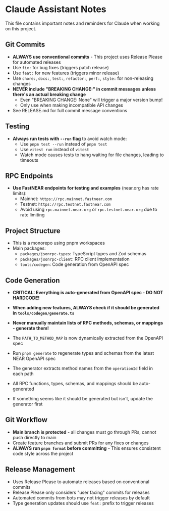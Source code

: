 # Claude Assistant Notes

This file contains important notes and reminders for Claude when working on this project.

## Git Commits

- **ALWAYS use conventional commits** - This project uses Release Please for automated releases
- Use `fix:` for bug fixes (triggers patch release)
- Use `feat:` for new features (triggers minor release)
- Use `chore:`, `docs:`, `test:`, `refactor:`, `perf:`, `style:` for non-releasing changes
- **NEVER include "BREAKING CHANGE:" in commit messages unless there's an actual breaking change**
  - Even "BREAKING CHANGE: None" will trigger a major version bump!
  - Only use when making incompatible API changes
- See RELEASE.md for full commit message conventions

## Testing

- **Always run tests with `--run` flag** to avoid watch mode:
  - Use `pnpm test --run` instead of `pnpm test`
  - Use `vitest run` instead of `vitest`
  - Watch mode causes tests to hang waiting for file changes, leading to timeouts

## RPC Endpoints

- **Use FastNEAR endpoints for testing and examples** (near.org has rate limits):
  - Mainnet: `https://rpc.mainnet.fastnear.com`
  - Testnet: `https://rpc.testnet.fastnear.com`
  - Avoid using `rpc.mainnet.near.org` or `rpc.testnet.near.org` due to rate limiting

## Project Structure

- This is a monorepo using pnpm workspaces
- Main packages:
  - `packages/jsonrpc-types`: TypeScript types and Zod schemas
  - `packages/jsonrpc-client`: RPC client implementation
  - `tools/codegen`: Code generation from OpenAPI spec

## Code Generation

- **CRITICAL: Everything is auto-generated from OpenAPI spec - DO NOT HARDCODE!**
- **When adding new features, ALWAYS check if it should be generated in `tools/codegen/generate.ts`**
- **Never manually maintain lists of RPC methods, schemas, or mappings - generate them!**

- The `PATH_TO_METHOD_MAP` is now dynamically extracted from the OpenAPI spec
- Run `pnpm generate` to regenerate types and schemas from the latest NEAR OpenAPI spec
- The generator extracts method names from the `operationId` field in each path
- All RPC functions, types, schemas, and mappings should be auto-generated
- If something seems like it should be generated but isn't, update the generator first

## Git Workflow

- **Main branch is protected** - all changes must go through PRs, cannot push directly to main
- Create feature branches and submit PRs for any fixes or changes
- **ALWAYS run `pnpm format` before committing** - This ensures consistent code style across the project

## Release Management

- Uses Release Please to automate releases based on conventional commits
- Release Please only considers "user facing" commits for releases
- Automated commits from bots may not trigger releases by default
- Type generation updates should use `feat:` prefix to trigger releases
